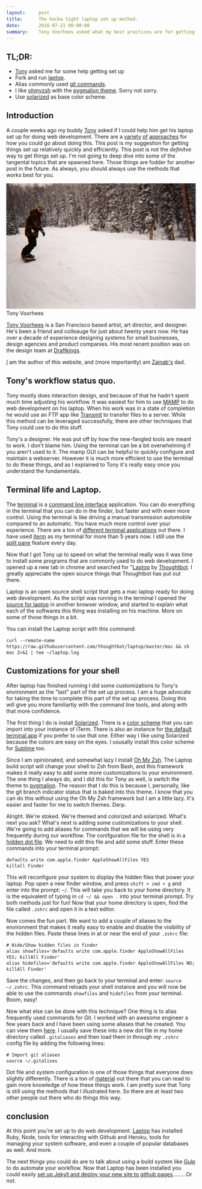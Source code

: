 ```yaml
---
layout:     post
title:      The hecka tight laptop set up method.
date:       2016-07-21 00:00:00
summary:    Tony Voorhees asked what my best practices are for getting a front end web development environment configured on a mac laptop. This summarizes my technique.
---
```


## TL;DR: 

* <a href="https://tonyvoorhees.github.io/">Tony</a> asked me for some help getting set up
* Fork and run <a href="https://github.com/thoughtbot/laptop">laptop</a>.
* Alias commonly used <a href="https://gist.github.com/mattkosoy/74b50b06787aa3a09d8c">git commands</a>.
* I like <a href="https://github.com/robbyrussell/oh-my-zsh">ohmyzsh</a> with the <a href="https://github.com/robbyrussell/oh-my-zsh/wiki/themes#pygmalion">pygmalion theme</a>. Sorry not sorry.
* Use <a href="http://ethanschoonover.com/solarized">solarized</a> as base color scheme.

## Introduction

A couple weeks ago my buddy <a href="https://tonyvoorhees.github.io/">Tony</a> asked if I could help him get his laptop set up for doing web development. There are a <a href="https://mallinson.ca/osx-web-development/">variety</a> <a href="https://www.smashingmagazine.com/2016/04/stop-installing-your-webdev-environment-locally-with-docker/">of</a> <a href="https://www.reddit.com/r/webdev/comments/45mkks/best_practice_web_development_environment_for_osx/"> approaches</a> for how you could go about doing this. This post is my suggestion for getting things set up relatively quickly and efficiently.  This post is not the _definitve_ way to get things set up. I'm not going to deep dive into some of the tangental topics that are spawned here. Those things are fodder for another post in the future. As always, you should always use the methods that works best for you.

<div class="clearfix">
<img src="/images/tony.jpg" alt="Mr. Tony Voorhees" />
<footer>Tony Voorhees</footer>
</div>

<a href="http://tonyvoorhees.com/">Tony Voorhees</a> is a San Francisco based artist, art director, and designer. He's been a friend and colleauge for just about twenty years now. He has over a decade of experience designing systems for small businesses, design agencies and product companies.  His most recent position was on the design team at <a href="https://www.draftkings.com/">Draftkings</a>.

<a href="/about">I</a> am the author of this website, and (more importantly) am <a href="https://www.instagram.com/explore/tags/zainabkosoy/">Zainab's</a> dad.

## Tony's workflow status quo. 

Tony mostly does interaction design, and because of that he hadn't spent much time adjusting his workflow.  It was easiest for him to use <a href="https://www.mamp.info/">MAMP</a> to do web development on his laptop. When his work was in a state of completion he would use an FTP app like <a href="https://panic.com/transmit/">Transmit</a> to transfer files to a server.  While this method can be leveraged successfully, there are other techniques that Tony could use to do this stuff.

Tony's a designer. He was put off by how the new-fangled tools are meant to work. I don't blame him. Using the terminal can be a bit overwhelming if you aren't used to it. The mamp GUI can be helpful to quickly configure and maintain a webserver. However it is much more efficient to use the terminal to do these things, and as I explained to Tony it's really easy once you understand the fundamentals.

## Terminal life and Laptop. 

The <a href="https://en.wikipedia.org/wiki/Terminal_(OS_X)">terminal</a> is a <a href="https://en.wikipedia.org/wiki/Command-line_interface">command line interface</a> application. You can do everything in the terminal that you can do in the finder, but faster and with even more control. Using the terminal is like driving a manual transmission automobile compared to an automatic. You have much more control over your experience. There are a ton of <a href="https://en.wikipedia.org/wiki/Comparison_of_terminal_emulators">different terminal applications</a> out there. I have used <a href="https://www.iterm2.com/">iterm</a> as my terminal for more than 5 years now. I still use the <a href="http://osxdaily.com/2011/01/03/split-terminal-mac-iterm2/">split pane</a> feature every day.

Now that I got Tony up to speed on what the terminal really was it was time to install some programs that are commonly used to do web development. I opened up a new tab in chrome and searched for "<a href="https://github.com/thoughtbot/laptop">Laptop</a> by <a href="https://thoughtbot.com/">Thoughtbot</a>. I greatly appreciate the open source things that Thoughtbot has put out there.

Laptop is an open source shell script that gets a mac laptop ready for doing web development. As the script was running in the terminal I opened the <a href="https://github.com/thoughtbot/laptop/blob/master/mac">source for laptop</a> in another browser window, and started to explain what each of the softwares this thing was installing on his machine. More on some of those things in a bit. 


You can install the Laptop script with this command:

    curl --remote-name https://raw.githubusercontent.com/thoughtbot/laptop/master/mac && sh mac 2>&1 | tee ~/laptop.log


## Customizations for your shell

After laptop has finished running I did some customizations to Tony's environment as the "last" part of the set up process. I am a huge advocate for taking the time to complete this part of the set up process. Doing this will give you more familiartiy with the command line tools, and along with that more confidence.

The first thing I do is install <a href="http://ethanschoonover.com/solarized">Solarized</a>. There is a <a href="https://github.com/altercation/solarized/blob/master/iterm2-colors-solarized/Solarized%20Dark.itermcolors">color scheme</a> that you can import into your instance of iTerm. There is also an instance for <a href="https://github.com/tomislav/osx-terminal.app-colors-solarized">the default terminal app</a> if you prefer to use that one. Either way I like using Solarized because the colors are easy on the eyes. I ususally install this color scheme for <a href="https://github.com/braver/Solarized">Sublime</a> too.

Since I am opinionated, and somewhat lazy I install <a href="https://github.com/robbyrussell/oh-my-zsh">Oh My Zsh</a>. The Laptop build script will change your shell to Zsh from Bash, and this framework makes it really easy to add some more customizations to your environment. The one thing I always do, and I did this for Tony as well, is switch the theme to <a href="https://github.com/robbyrussell/oh-my-zsh/wiki/themes#pygmalion">pygmalion</a>. The reason that I do this is because I, personally, like the git branch indicator status that is baked into this theme. I know that you can do this without using the Oh My Zsh framework but I am a little lazy. It's easier and faster for me to switch themes. Derp.

Alright. We're stoked. We're themed and colorized and solarized. What's next you ask? What's next is adding some customizations to your shell. We're going to add aliases for commands that we will be using very frequently during our workflow. The conifguration file for the shell is in a <a href="https://en.wikipedia.org/wiki/Hidden_file_and_hidden_directory#Unix_and_Unix-like_environments">hidden dot file</a>. We need to edit this file and add some stuff. Enter these commands into your terminal prompt:

    defaults write com.apple.finder AppleShowAllFiles YES
    killall Finder

This will reconfigure your system to display the hidden files that power your laptop. Pop open a new finder window, and press `shift + cmd + g` and enter into the prompt: `~/`. This will take you back to your home directory. It is the equivalent of typing in `cd ~/ && open .` into your terminal prompt. Try both methods just for fun! Now that your home directory is open, find the file called `.zshrc` and open it in a text editor.

Now comes the fun part. We want to add a couple of aliases to the environment that makes it really easy to enable and disable the visibility of the hidden files. Paste these lines in at or near the end of your `.zshrc` file:

    # Hide/Show hidden files in finder
    alias showfiles='defaults write com.apple.finder AppleShowAllFiles YES; killAll Finder'
    alias hidefiles='defaults write com.apple.finder AppleShowAllFiles NO; killAll Finder'
 
Save the changes, and then go back to your terminal and enter: `source ~/.zshrc`. This command reloads your shell instance and you will now be able to use the commands `showfiles` and `hidefiles` from your terminal. Boom, easy! 

Now what else can be done with this technique? One thing is to alias frequently used commands for Git. I worked with an awesome engineer a few years back and I have been using some aliases that he created. You can view them <a href="https://gist.github.com/mattkosoy/74b50b06787aa3a09d8c">here</a>. I usually save these into a new dot file in my home directory called `.gitaliases` and then load them in through my `.zshrc` config file by adding the following lines:

    # Import git aliases
    source ~/.gitalises

Dot file and system configuration is one of those things that everyone does slightly differently. There is a ton of <a href="https://dotfiles.github.io/">material</a> out there that you can read to gain more knowledge of how these things work. I am pretty sure that Tony is still using the methods that I illustrated here. So there are at least two other people out there who do things this way. 

## conclusion

At this point you're set up to do web development. <a href="https://github.com/thoughtbot/laptop">Laptop</a> has installed Ruby, Node, tools for interacting with Github and Heroku, tools for managing your system software, and even a couple of popular databases as well. And more.

The next things you could do are to talk about using a build system like <a href="http://gulpjs.com/">Gulp</a> to do automate your workflow.  Now that Laptop has been installed you could easily <a href="/2016/08/21/jekyll-is-great/">set up Jekyll and deploy your new site to github pages</a>.........Or not. 


